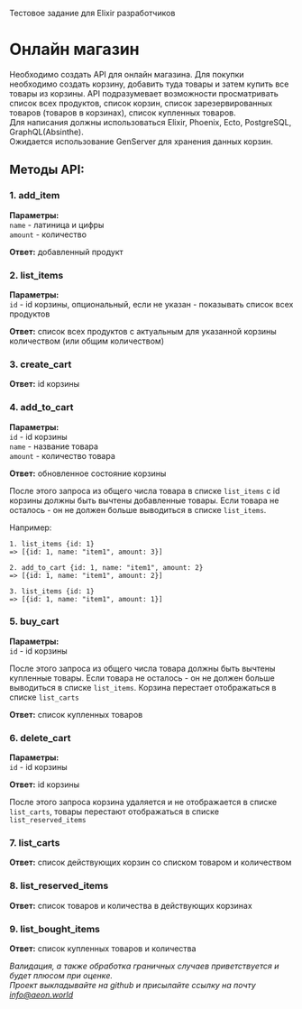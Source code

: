 Тестовое задание для Elixir разработчиков

# Онлайн магазин

Необходимо создать API для онлайн магазина. Для покупки необходимо создать корзину, добавить туда товары и затем купить все товары из корзины. API подразумевает возможности просматривать список всех продуктов, список корзин, список зарезервированных товаров (товаров в корзинах), список купленных товаров.  
Для написания должны использоваться Elixir, Phoenix, Ecto, PostgreSQL, GraphQL(Absinthe).  
Ожидается использование GenServer для хранения данных корзин.

## Методы API:

### 1. add_item

**Параметры:**  
`name` - латиница и цифры  
`amount` - количество  

**Ответ:** добавленный продукт

### 2. list_items
**Параметры:**  
`id` - id корзины, опциональный, если не указан - показывать список всех продуктов  

**Ответ:** список всех продуктов с актуальным для указанной корзины количеством (или общим количеством)

### 3. create_cart

**Ответ:** id корзины

### 4. add_to_cart

**Параметры:**  
`id` - id корзины  
`name` - название товара  
`amount` - количество товара

**Ответ:** обновленное состояние корзины

После этого запроса из общего числа товара в списке `list_items` с id корзины должны быть вычтены добавленные товары. Если товара не осталось - он не должен больше выводиться в списке `list_items`. 

Например:

```
1. list_items {id: 1}
=> [{id: 1, name: "item1", amount: 3}]

2. add_to_cart {id: 1, name: "item1", amount: 2}
=> [{id: 1, name: "item1", amount: 2}]

3. list_items {id: 1}
=> [{id: 1, name: "item1", amount: 1}]
```

### 5. buy_cart

**Параметры:**  
`id` - id корзины

После этого запроса из общего числа товара должны быть вычтены купленные товары. Если товара не осталось - он не должен больше выводиться в списке `list_items`. Корзина перестает отображаться в списке `list_carts`

**Ответ:** список купленных товаров

### 6. delete_cart  

**Параметры:**  
`id` - id корзины

**Ответ:** id корзины

После этого запроса корзина удаляется и не отображается в списке `list_carts`, товары перестают отображаться в списке `list_reserved_items`

### 7. list_carts  
**Ответ:** список действующих корзин со списком товаром и количеством

### 8. list_reserved_items
**Ответ:** список товаров и количества в действующих корзинах

### 9. list_bought_items
**Ответ:** список купленных товаров и количества

*Валидация, а также обработка граничных случаев приветствуется и будет плюсом при оценке.*  
*Проект выкладывайте на github и присылайте ссылку на почту info@aeon.world*

